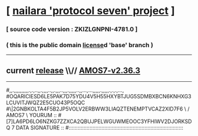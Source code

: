
# [ [nailara 'protocol seven' project](http://nailara.network/) ]

### [ source code version : ZKIZLGNPNI-4781.0 ]

### ( this is the public domain [license](../license)d 'base' branch )
---
## current [release](https://github.com/nailara-technologies/protocol-7/releases) \\\\// [AMOS7-v2.36.3](https://github.com/nailara-technologies/protocol-7/releases/tag/AMOS7-v2.36.3)
---

#,,.,,,,,,,,,,.,.,..,,.,,,,..,,.,,,..,,,.,,,,,..,,...,...,,,,,.,,,,,.,.,.,...,
#OQARICIESD6LE5PAK7D75YDU4V5H55HXYBTJUG5SDMBXBCN6KNHXG3LCUVITJWQZ2E5CUO43P5OQC
#\\\|2GNBKOLTA4F5B2JP5VOLV2ERBWW3LIAQZTENEMPTVCAZ2XID7F6 \ / AMOS7 \ YOURUM ::
#\[7]LA6PD6LO6NZKG7ZZXCA2QBUJPELWGUWMEOOC3YFHIWV2DJORKSDQ 7  DATA SIGNATURE ::
#:::::::::::::::::::::::::::::::::::::::::::::::::::::::::::::::::::::::::::::
